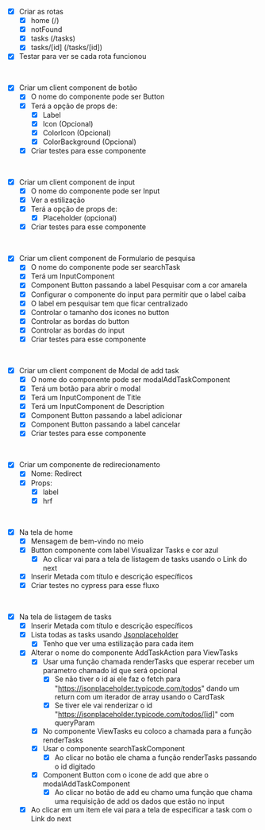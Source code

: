 - [x] Criar as rotas
    - [x] home (/)
    - [x] notFound
    - [x] tasks (/tasks)
    - [x] tasks/[id] (/tasks/[id])
- [x] Testar para ver se cada rota funcionou
<br/>

- [x] Criar um client component de botão
    - [x] O nome do componente pode ser Button
    - [x] Terá a opção de props de:
        - [x] Label 
        - [x] Icon (Opcional)
        - [x] ColorIcon (Opcional)
        - [x] ColorBackground (Opcional)
    - [x] Criar testes para esse componente
<br/>

- [x] Criar um client component de input
    - [x] O nome do componente pode ser Input
    - [x] Ver a estilização
    - [x] Terá a opção de props de:
        - [x] Placeholder (opcional)
    - [x] Criar testes para esse componente

<br/>

- [x] Criar um client component de Formulario de pesquisa
    - [x] O nome do componente pode ser searchTask
    - [x] Terá um InputComponent
    - [x] Component Button passando a label Pesquisar com a cor amarela
    - [x] Configurar o componente do input para permitir que o label caiba
    - [x] O label em pesquisar tem que ficar centralizado
    - [x] Controlar o tamanho dos icones no button
    - [x] Controlar as bordas do button
    - [x] Controlar as bordas do input
    - [x] Criar testes para esse componente

<br/>

- [x] Criar um client component de Modal de add task
    - [x] O nome do componente pode ser modalAddTaskComponent
    - [x] Terá um botão para abrir o modal
    - [x] Terá um InputComponent de Title
    - [x] Terá um InputComponent de Description
    - [x] Component Button passando a label adicionar
    - [x] Component Button passando a label cancelar
    - [x] Criar testes para esse componente

<br/>

- [x] Criar um componente de redirecionamento
    - [x] Nome: Redirect
    - [x] Props:
        - [x] label
        - [x] hrf
<br/>

- [x] Na tela de home
    - [x] Mensagem de bem-vindo no meio
    - [x] Button componente com label Visualizar Tasks e cor azul
        - [x] Ao clicar vai para a tela de listagem de tasks usando o Link do next 
    - [x] Inserir Metada com título e descrição específicos
    - [x] Criar testes no cypress para esse fluxo

<br/>

- [x] Na tela de listagem de tasks
    - [x] Inserir Metada com título e descrição específicos
    - [x] Lista todas as tasks usando [Jsonplaceholder](https://jsonplaceholder.typicode.com/)
        - [x] Tenho que ver uma estilização para cada item
    - [x] Alterar o nome do componente AddTaskAction para ViewTasks
        - [x] Usar uma função chamada renderTasks que esperar receber um parametro chamado id que será opcional
            - [x] Se não tiver o id ai ele faz o fetch para "https://jsonplaceholder.typicode.com/todos"  dando um return com um iterador de array usando o CardTask
            - [x] Se tiver ele vai renderizar o id  "https://jsonplaceholder.typicode.com/todos/[id]" com queryParam
        - [x] No componente ViewTasks eu coloco a chamada para a função renderTasks
        - [x] Usar o componente searchTaskComponent
            - [x] Ao clicar no botão ele chama a função renderTasks passando o id digitado
        - [x] Component Button com o icone de add que abre o modalAddTaskComponent
            - [x] Ao clicar no botão de add eu chamo uma função que chama uma requisição de add os dados que estão no input
    - [x] Ao clicar em um item ele vai para a tela de especificar a task com o Link do next

